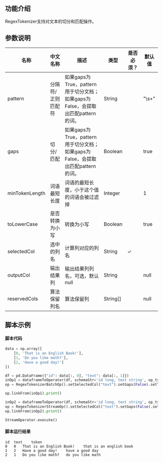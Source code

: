 ## 功能介绍

RegexTokenizer支持对文本的切分和匹配操作。

## 参数说明

<!-- OLD_TABLE -->
<!-- This is the start of auto-generated parameter info -->
<!-- DO NOT EDIT THIS PART!!! -->
| 名称 | 中文名称 | 描述 | 类型 | 是否必须？ | 默认值 |
| --- | --- | --- | --- | --- | --- |
| pattern | 分隔符/正则匹配符 | 如果gaps为True，pattern用于切分文档；如果gaps为False，会提取出匹配pattern的词。 | String |  | "\\s+" |
| gaps | 切分/匹配 | 如果gaps为True，pattern用于切分文档；如果gaps为False，会提取出匹配pattern的词。 | Boolean |  | true |
| minTokenLength | 词语最短长度 | 词语的最短长度，小于这个值的词语会被过滤掉 | Integer |  | 1 |
| toLowerCase | 是否转换为小写 | 转换为小写 | Boolean |  | true |
| selectedCol | 选中的列名 | 计算列对应的列名 | String | ✓ |  |
| outputCol | 输出结果列 | 输出结果列列名，可选，默认null | String |  | null |
| reservedCols | 算法保留列名 | 算法保留列 | String[] |  | null |<!-- This is the end of auto-generated parameter info -->



## 脚本示例
#### 脚本代码
```python
data = np.array([
    [0, 'That is an English Book!'],
    [1, 'Do you like math?'],
    [2, 'Have a good day!']
])

df = pd.DataFrame({"id": data[:, 0], "text": data[:, 1]})
inOp1 = dataframeToOperator(df, schemaStr='id long, text string', op_type='batch')
op = RegexTokenizerBatchOp().setSelectedCol("text").setGaps(False).setToLowerCase(True).setOutputCol("token").setPattern("\\w+")

op.linkFrom(inOp1).print()

inOp2 = dataframeToOperator(df, schemaStr='id long, text string', op_type='stream')
op = RegexTokenizerStreamOp().setSelectedCol("text").setGaps(False).setToLowerCase(True).setOutputCol("token").setPattern("\\w+")
op.linkFrom(inOp2).print()

StreamOperator.execute()
```

#### 脚本运行结果

```
id	text	token
0	0	That is an English Book!	that is an english book
1	2	Have a good day!	have a good day
2	1	Do you like math?	do you like math

```


